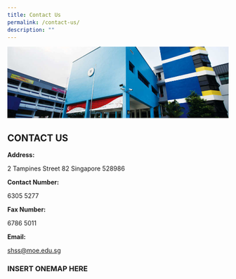```yaml
---
title: Contact Us
permalink: /contact-us/
description: ""
---
```


![](/images/Affiliated%20School%20Banner.jpg)



CONTACT US
----------


**Address:**

2 Tampines Street 82 Singapore 528986 

**Contact Number:**

6305 5277

**Fax Number:**

6786 5011

**Email:**

[shss@moe.edu.sg](mailto:shss@moe.edu.sg)


### INSERT ONEMAP HERE